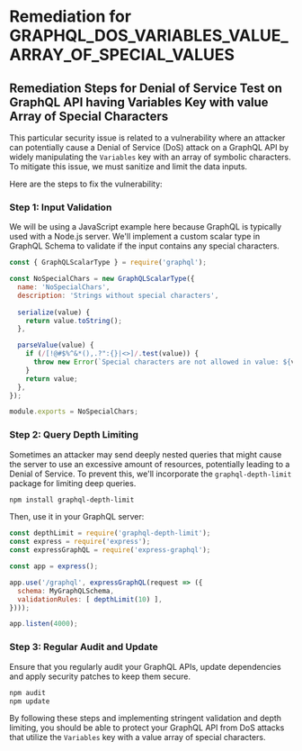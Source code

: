 # Remediation for GRAPHQL_DOS_VARIABLES_VALUE_ARRAY_OF_SPECIAL_VALUES

## Remediation Steps for Denial of Service Test on GraphQL API having Variables Key with value Array of Special Characters

This particular security issue is related to a vulnerability where an attacker can potentially cause a Denial of Service (DoS) attack on a GraphQL API by widely manipulating the `Variables` key with an array of symbolic characters. To mitigate this issue, we must sanitize and limit the data inputs. 

Here are the steps to fix the vulnerability:

### Step 1: Input Validation 

We will be using a JavaScript example here because GraphQL is typically used with a Node.js server. We'll implement a custom scalar type in GraphQL Schema to validate if the input contains any special characters. 

```javascript
const { GraphQLScalarType } = require('graphql');

const NoSpecialChars = new GraphQLScalarType({
  name: 'NoSpecialChars',
  description: 'Strings without special characters',
  
  serialize(value) {
    return value.toString();
  },

  parseValue(value) {
    if (/[!@#$%^&*(),.?":{}|<>]/.test(value)) {
      throw new Error(`Special characters are not allowed in value: ${value}`);
    }
    return value;
  },
});

module.exports = NoSpecialChars;
```

### Step 2: Query Depth Limiting

Sometimes an attacker may send deeply nested queries that might cause the server to use an excessive amount of resources, potentially leading to a Denial of Service. To prevent this, we'll incorporate the `graphql-depth-limit` package for limiting deep queries.

```bash
npm install graphql-depth-limit
```

Then, use it in your GraphQL server:

```javascript
const depthLimit = require('graphql-depth-limit');
const express = require('express');
const expressGraphQL = require('express-graphql'); 

const app = express();

app.use('/graphql', expressGraphQL(request => ({
  schema: MyGraphQLSchema,
  validationRules: [ depthLimit(10) ],
})));

app.listen(4000);
```

### Step 3: Regular Audit and Update

Ensure that you regularly audit your GraphQL APIs, update dependencies and apply security patches to keep them secure.

```bash
npm audit
npm update
```

By following these steps and implementing stringent validation and depth limiting, you should be able to protect your GraphQL API from DoS attacks that utilize the `Variables` key with a value array of special characters.